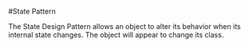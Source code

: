 #State Pattern

The State Design Pattern allows an object to alter its behavior when its internal state changes.
The object will appear to change its class.